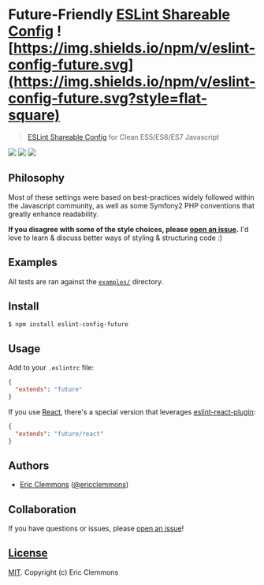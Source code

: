 # Future-Friendly [ESLint Shareable Config][docs] ![https://img.shields.io/npm/v/eslint-config-future.svg](https://img.shields.io/npm/v/eslint-config-future.svg?style=flat-square)

> [ESLint Shareable Config][docs] for Clean ES5/ES6/ES7 Javascript

[![](https://img.shields.io/github/issues-raw/ericclemmons/eslint-config-future.svg?style=flat-square)](https://github.com/ericclemmons/eslint-config-future/issues)
[![](https://img.shields.io/travis/ericclemmons/eslint-config-future/master.svg?style=flat-square)](https://travis-ci.org/ericclemmons/eslint-config-future)
[![](https://img.shields.io/david/ericclemmons/eslint-config-future.svg?style=flat-square)](https://david-dm.org/ericclemmons/eslint-config-future#info=dependencies)


## Philosophy

Most of these settings were based on best-practices widely followed within the
Javascript community, as well as some Symfony2 PHP conventions that greatly
enhance readability.

**If you disagree with some of the style choices, please [open an issue][issue].**
I'd love to learn & discuss better ways of styling & structuring code :)


## Examples

All tests are ran against the [`examples/`][examples] directory.


## Install

```shell
$ npm install eslint-config-future
```


## Usage

Add to your `.eslintrc` file:

```json
{
  "extends": "future"
}
```

If you use [React][react], there's a special version that leverages
[eslint-react-plugin][eslint-react]:


```json
{
  "extends": "future/react"
}
```


## Authors

- [Eric Clemmons](mailto:eric@smarterspam.com>) ([@ericclemmons][twitter])


## Collaboration

If you have questions or issues, please [open an issue][issue]!


## [License][license]

[MIT][license]. Copyright (c) Eric Clemmons



[docs]: http://eslint.org/docs/developer-guide/shareable-configs
[eslint-react]: https://github.com/yannickcr/eslint-plugin-react
[examples]: https://github.com/ericclemmons/eslint-config-future/tree/master/examples
[issue]: https://github.com/ericclemmons/eslint-config-future/issues/new
[license]: https://github.com/ericclemmons/eslint-config-future/blob/master/LICENSE
[react]: http://facebook.github.io/react/
[twitter]: https://twitter.com/ericclemmons/
